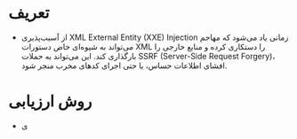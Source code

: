 # تعریف
- از آسیب‌پذیری XML External Entity (XXE) Injection زمانی یاد می‌شود که مهاجم می‌تواند به شیوه‌ای خاص دستورات XML را دستکاری کرده و منابع خارجی را بارگذاری کند. این می‌تواند به حملات SSRF (Server-Side Request Forgery)، افشای اطلاعات حساس، یا حتی اجرای کدهای مخرب منجر شود.

# روش ارزیابی
- ی
